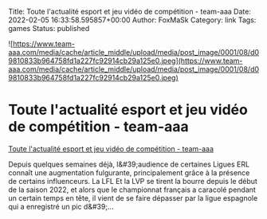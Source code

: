 Title: Toute l&#39;actualité esport et jeu vidéo de compétition - team-aaa
Date: 2022-02-05 16:33:58.595857+00:00
Author: FoxMaSk 
Category: link
Tags: games
Status: published


![https://www.team-aaa.com/media/cache/article_middle/upload/media/post_image/0001/08/d09810833b964758fd1a227fc92914cb29a125e0.jpeg](https://www.team-aaa.com/media/cache/article_middle/upload/media/post_image/0001/08/d09810833b964758fd1a227fc92914cb29a125e0.jpeg)


# Toute l&#39;actualité esport et jeu vidéo de compétition - team-aaa

[Toute l&#39;actualité esport et jeu vidéo de compétition - team-aaa](https://www.team-aaa.com/)



Depuis quelques semaines déjà, l\&#39;audience de certaines Ligues ERL
connaît une augmentation fulgurante, principalement grâce à la présence
de certains influenceurs. La LFL Et la LVP se tirent la bourre depuis le
début de la saison 2022, et alors que le championnat français a caracolé
pendant un certain temps en tête, il vient de se faire dépasser par la
ligue espagnole qui a enregistré un pic d\&#39;...


